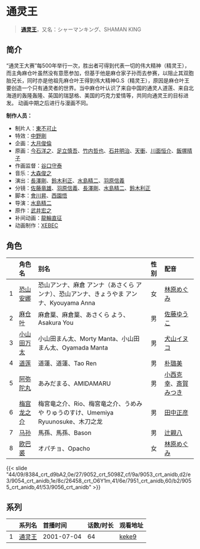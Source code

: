 # 通灵王


> <u>**[通灵王](https://bgm.tv/subject/4190)**</u>，又名：シャーマンキング、SHAMAN KING

## 简介

“通灵王大赛”每500年举行一次，胜出者可得到代表一切的伟大精神（精灵王），而主角麻仓叶虽然没有意愿参加，但基于他是麻仓家子孙而去参赛，以阻止其双胞胎兄长，同时亦是他祖先麻仓叶王得到伟大精神G.S（精灵王），原因是麻仓叶王要创造一个只有通灵者的世界。当中麻仓叶认识了来自中国的通灵人道莲、来自北海道的轰隆轰隆、英国的瑞瑟格、美国的巧克力爱情等，共同向通灵王的目标进发。
动画中期之后进行与漫画不同。

**制作人员：**
- 制片人：[東不可止](https://bgm.tv/person/6120)
- 特效：[中野剛](https://bgm.tv/person/26565)
- 企画：[大月俊倫](https://bgm.tv/person/1061)
- 原画：[今石洋之](https://bgm.tv/person/1755)、[足立慎吾](https://bgm.tv/person/3183)、[竹内哲也](https://bgm.tv/person/3047)、[石井明治](https://bgm.tv/person/241)、[天衝](https://bgm.tv/person/3230)、[川面恒介](https://bgm.tv/person/11075)、[飯塚晴子](https://bgm.tv/person/3313)
- 作画监督：[谷口守泰](https://bgm.tv/person/1560)
- 音乐：[大森俊之](https://bgm.tv/person/901)
- 演出：[長澤剛](https://bgm.tv/person/14544)、[鈴木利正](https://bgm.tv/person/3675)、[水島精二](https://bgm.tv/person/575)、[羽原信義](https://bgm.tv/person/1418)
- 分镜：[佐藤竜雄](https://bgm.tv/person/548)、[羽原信義](https://bgm.tv/person/1418)、[長澤剛](https://bgm.tv/person/14544)、[水島精二](https://bgm.tv/person/575)、[鈴木利正](https://bgm.tv/person/3675)
- 脚本：[會川昇](https://bgm.tv/person/529)、[西園悟](https://bgm.tv/person/462)
- 导演：[水島精二](https://bgm.tv/person/575)
- 原作：[武井宏之](https://bgm.tv/person/7845)
- 补间动画：[龍輪直征](https://bgm.tv/person/6756)
- 动画制作：[XEBEC](https://bgm.tv/person/551)

## 角色

|     |   角色名   |   别名  | 性别 |  配音  |
|:--- |:------  |:----      |:---  |:--   |
| 1 | [恐山安娜](https://bgm.tv/character/8384) | 恐山アンナ、麻倉 アンナ（あさくら アンナ）、恐山アンナ、きょうやま アンナ、Kyouyama Anna | 女 | [林原めぐみ](https://bgm.tv/person/3919) |
| 2 | [麻仓叶](https://bgm.tv/character/9052) | 麻倉葉、麻倉葉、あさくら よう、Asakura You | 男 | [佐藤ゆうこ](https://bgm.tv/person/4029) |
| 3 | [小山田万太](https://bgm.tv/character/9053) | 小山田まん太、Morty Manta、小山田まん太、Oyamada Manta | 男 | [犬山イヌコ](https://bgm.tv/person/4028) |
| 4 | [道莲](https://bgm.tv/character/9054) | 道蓮、道蓮、Tao Ren | 男 | [朴璐美](https://bgm.tv/person/4027) |
| 5 | [阿弥陀丸](https://bgm.tv/character/26458) | あみだまる、AMIDAMARU | 男 | [小西克幸](https://bgm.tv/person/3861)、[斎賀みつき](https://bgm.tv/person/3924) |
| 6 | [梅宫龙之介](https://bgm.tv/character/7951) | 梅宮竜之介、Rio、梅宮竜之介、うめみや りゅうのすけ、Umemiya Ryuunosuke、木刀之龙 | 男 | [田中正彦](https://bgm.tv/person/3891) |
| 7 | [马孙](https://bgm.tv/character/9055) | 馬孫、馬孫、Bason | 男 | [辻親八](https://bgm.tv/person/4026) |
| 8 | [欧巴裘](https://bgm.tv/character/9056) | オパチョ、Opacho | 女 | [林原めぐみ](https://bgm.tv/person/3919) |

{{< slide "44/09/8384_crt_d9bA2,0e/27/9052_crt_5098Z,cf/9a/9053_crt_anidb,d2/e3/9054_crt_anidb,1e/8c/26458_crt_O6Y1m,41/6e/7951_crt_anidb,60/b2/9055_crt_anidb,4f/53/9056_crt_anidb" >}}

## 系列

|     | 系列名 | 首播时间       | 话数/时长 | 观看地址                                                    |
| :-- | :-- | :--------- | :---- | :------------------------------------------------------ |
| 1   |[通灵王](https://bgm.tv/subject/4190)| 2001-07-04 | 64    | [keke9](https://www.keke9.app/play/26837-4-227456.html) |



